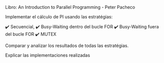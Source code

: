 Libro: An Introduction to Parallel Programming - Peter Pacheco

Implementar el cálculo de PI usando las estratégias:

✔️ Secuencial,
✔️ Busy-Waiting  dentro del bucle FOR
✔️ Busy-Waiting  fuera del bucle FOR
✔️ MUTEX

Comparar y analizar los resultados de todas las estratégias.

Explicar las implementaciones realizadas